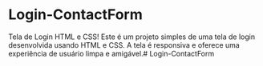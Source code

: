 # Login-ContactForm
Tela de Login HTML e CSS!
Este é um projeto simples de uma tela de login desenvolvida usando HTML e CSS. A tela é responsiva e oferece uma experiência de usuário limpa e amigável.# Login-ContactForm
